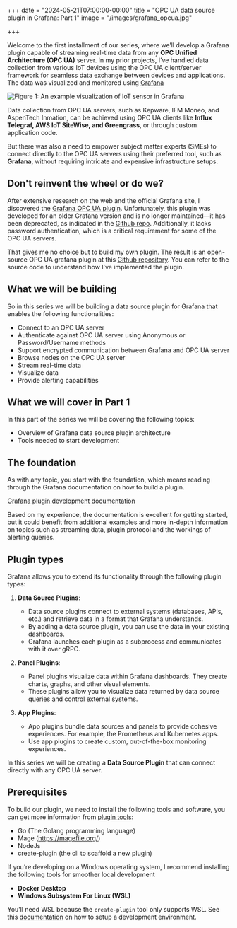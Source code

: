 +++
date = "2024-05-21T07:00:00-00:00"
title = "OPC UA data source plugin in Grafana: Part 1"
image = "/images/grafana_opcua.jpg"

+++

Welcome to the first installment of our series, where we’ll develop a Grafana plugin capable of streaming real-time data from any **OPC Unified Architecture (OPC UA)** server. In my prior projects, I’ve handled data collection from various IoT devices using the OPC UA client/server framework for seamless data exchange between devices and applications. The data was visualized and monitored using [Grafana](https://grafana.com/)

![](/images/grafana_dashboard.png "Figure 1: An example visualization of IoT sensor in Grafana")

Data collection from OPC UA servers, such as Kepware, IFM Moneo, and AspenTech Inmation, can be achieved using OPC UA clients like **Influx Telegraf, AWS IoT SiteWise, and Greengrass**, or through custom application code.

But there was also a need to empower subject matter experts (SMEs) to connect directly to the OPC UA servers using their preferred tool, such as **Grafana**, without requiring intricate and expensive infrastructure setups.

## Don't reinvent the wheel or do we?

After extensive research on the web and the official Grafana site, I discovered the [Grafana OPC UA plugin](https://grafana.com/docs/plugins/grafana-opcua-datasource/latest/). Unfortunately, this plugin was developed for an older Grafana version and is no longer maintained—it has been deprecated, as indicated in the [Github repo](https://github.com/grafana/opcua-datasource). Additionally, it lacks password authentication, which is a critical requirement for some of the OPC UA servers.

That gives me no choice but to build my own plugin. The result is an open-source OPC UA grafana plugin at this [Github repository](). You can refer to the source code to understand how I’ve implemented the plugin.

## What we will be building

So in this series we will be building a data source plugin for Grafana that enables the following functionalities:

- Connect to an OPC UA server
- Authenticate against OPC UA server using Anonymous or Password/Username methods
- Support encrypted communication between Grafana and OPC UA server
- Browse nodes on the OPC UA server
- Stream real-time data
- Visualize data
- Provide alerting capabilities

## What we will cover in Part 1

In this part of the series we will be covering the following topics:

- Overview of Grafana data source plugin architecture
- Tools needed to start development

## The foundation

As with any topic, you start with the foundation, which means reading through the Grafana documentation on how to build a plugin.

[Grafana plugin development documentation](https://grafana.com/developers/plugin-tools/introduction/)

Based on my experience, the documentation is excellent for getting started, but it could benefit from additional examples and more in-depth information on topics such as streaming data, plugin protocol and the workings of alerting queries.

## Plugin types

Grafana allows you to extend its functionality through the following plugin types:

1. **Data Source Plugins**:
   - Data source plugins connect to external systems (databases, APIs, etc.) and retrieve data in a format that Grafana understands.
   - By adding a data source plugin, you can use the data in your existing dashboards.
   - Grafana launches each plugin as a subprocess and communicates with it over gRPC.

2. **Panel Plugins**:
   - Panel plugins visualize data within Grafana dashboards. They create charts, graphs, and other visual elements.
   - These plugins allow you to visualize data returned by data source queries and control external systems.

3. **App Plugins**:
   - App plugins bundle data sources and panels to provide cohesive experiences. For example, the Prometheus and Kubernetes apps.
   - Use app plugins to create custom, out-of-the-box monitoring experiences.

In this series we will be creating a **Data Source Plugin** that can connect directly with any OPC UA server.

## Prerequisites

To build our plugin, we need to install the following tools and software, you can get more information from [plugin tools](https://grafana.com/developers/plugin-tools/):

- Go (The Golang programming language)
- Mage (https://magefile.org/)
- NodeJs
- create-plugin (the cli to scaffold a new plugin)

If you’re developing on a Windows operating system, I recommend installing the following tools for smoother local development

- **Docker Desktop**
- **Windows Subsystem For Linux (WSL)**

You’ll need WSL because the `create-plugin` tool only supports WSL. See this [documentation](https://grafana.com/developers/plugin-tools/get-started/set-up-development-environment/) on how to setup a development environment.
